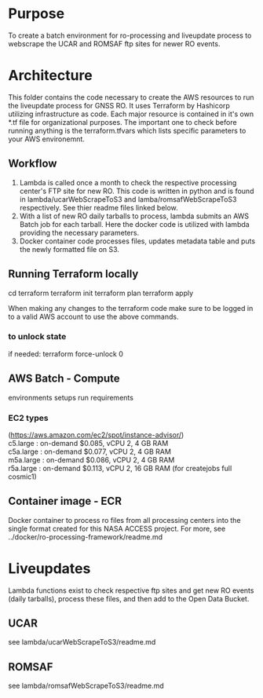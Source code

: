 # Purpose
To create a batch environment for ro-processing and liveupdate process to webscrape the UCAR and ROMSAF ftp sites for newer RO events.

# Architecture
This folder contains the code necessary to create the AWS resources to run the liveupdate process for GNSS RO.  It uses Terraform by Hashicorp utilizing infrastructure as code.  Each major resource is contained in it's own *.tf file for organizational purposes.  The important one to check before running anything is the terraform.tfvars which lists specific parameters to your AWS environemnt.

## Workflow
1. Lambda is called once a month to check the respective processing center's FTP site for new RO.  This code is written in python and is found in lambda/ucarWebScrapeToS3 and lamba/romsafWebScrapeToS3 respectively.  See thier readme files linked below.  
2. With a list of new RO daily tarballs to process, lambda submits an AWS Batch job for each tarball.  Here the docker code is utilized with lambda providing the necessary parameters.
3. Docker container code processes files, updates metadata table and puts the newly formatted file on S3.

## Running Terraform locally
cd terraform
terraform init
terraform plan
terraform apply

When making any changes to the terraform code make sure to be logged in
to a valid AWS account to use the above commands.

### to unlock state
if needed:
terraform force-unlock 0

## AWS Batch  - Compute
environments
setups
run requirements

### EC2 types
(https://aws.amazon.com/ec2/spot/instance-advisor/)  
c5.large : on-demand $0.085, vCPU 2, 4 GB RAM  
c5a.large : on-demand $0.077, vCPU 2, 4 GB RAM  
m5a.large : on-demand $0.086, vCPU 2, 4 GB RAM  
r5a.large : on-demand $0.113, vCPU 2, 16 GB RAM (for createjobs full cosmic1)  

## Container image - ECR
Docker container to process ro files from all processing centers into the single format created for this NASA ACCESS project.  For more, see ../docker/ro-processing-framework/readme.md

# Liveupdates
Lambda functions exist to check respective ftp sites and get new RO events (daily tarballs), process these files, and then add to the Open Data Bucket.

## UCAR
see lambda/ucarWebScrapeToS3/readme.md

## ROMSAF
see lambda/romsafWebScrapeToS3/readme.md

